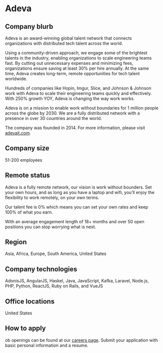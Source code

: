 # Adeva

## Company blurb

Adeva is an award-winning global talent network that connects organizations with distributed tech talent across the world.

Using a community-driven approach, we engage some of the brightest talents in the industry, enabling organizations to scale engineering teams fast. By cutting out unnecessary expenses and minimizing fees, organizations ensure saving at least 30% per hire annually. At the same time, Adeva creates long-term, remote opportunities for tech talent worldwide.

Hundreds of companies like Hopin, Imgur, Slice, and Johnson & Johnson work with Adeva to scale their engineering teams quickly and effectively. With 250% growth YOY, Adeva is changing the way work works.

Adeva is on a mission to enable work without boundaries for 1 million people across the globe by 2030. We are a fully distributed network with a presence in over 30 countries around the world.

The company was founded in 2014. For more information, please visit [adevait.com](https://adevait.com/).

## Company size

51-200 employees

## Remote status

Adeva is a fully remote network, our vision is work without bounders. Set your own hours, and as long as you have a laptop and wifi, you’ll enjoy the flexibility to work remotely, on your own terms.

Our talent fee is 0% which means you can set your own rates and keep 100% of what you earn.

With an average engagement length of 18+ months and over 50 open positions you can stop worrying what is next.


## Region

Asia, Africa, Europe, South America, United States 


## Company technologies

AdonisJS, AngularJS, Haskel, Java, JavaScript, Kafka, Laravel, Node.js, PHP, Python, ReactJS, Ruby on Rails, and VueJS  

## Office locations

United States 

## How to apply

ob openings can be found at our [careers page](https://adevait.com/careers/job-openings). Submit your application with basic personal information and a resume. 

